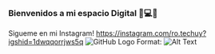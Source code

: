 ### Bienvenidos a mi espacio Digital 👋💻🔐
Sigueme en mi Instagram! https://instagram.com/ro.techuy?igshid=1dwqqorrjws5q
![GitHub Logo](/download/Hnet-image.gif)
Format: ![Alt Text](url)

<!--
**Ro-TechUY/Ro-TechUY** is a ✨ _special_ ✨ repository because its `README.md` (this file) appears on your GitHub profile.

Here are some ideas to get you started:

- 🔭 I’m currently working on ...
- 🌱 I’m currently learning ...
- 👯 I’m looking to collaborate on ...
- 🤔 I’m looking for help with ...
- 💬 Ask me about ...
- 📫 How to reach me: ...
- 😄 Pronouns: ...
- ⚡ Fun fact: ...
-->
